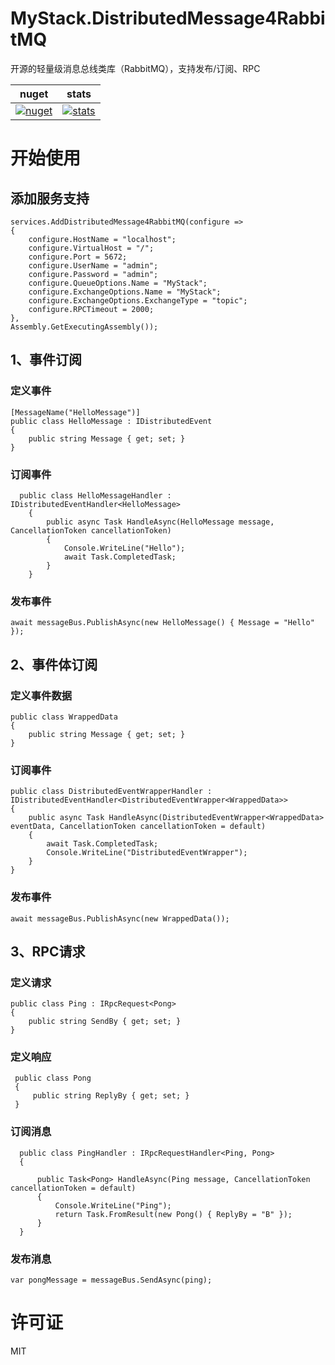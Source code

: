 # MyStack.DistributedMessage4RabbitMQ

开源的轻量级消息总线类库（RabbitMQ），支持发布/订阅、RPC

| nuget      | stats |
| ----------- | ----------- | 
| [![nuget](https://img.shields.io/nuget/v/MyStack.DistributedMessage4RabbitMQ.svg?style=flat-square)](https://www.nuget.org/packages/MyStack.DistributedMessage4RabbitMQ)    | [![stats](https://img.shields.io/nuget/dt/MyStack.DistributedMessage4RabbitMQ.svg?style=flat-square)](https://www.nuget.org/stats/packages/MyStack.DistributedMessage4RabbitMQ?groupby=Version)         |

# 开始使用

## 添加服务支持
``` 
services.AddDistributedMessage4RabbitMQ(configure =>
{
    configure.HostName = "localhost";
    configure.VirtualHost = "/";
    configure.Port = 5672;
    configure.UserName = "admin";
    configure.Password = "admin";
    configure.QueueOptions.Name = "MyStack";
    configure.ExchangeOptions.Name = "MyStack";
    configure.ExchangeOptions.ExchangeType = "topic";
    configure.RPCTimeout = 2000;
},
Assembly.GetExecutingAssembly());
```

## 1、事件订阅
### 定义事件
```
[MessageName("HelloMessage")]
public class HelloMessage : IDistributedEvent
{
    public string Message { get; set; }
}

```

### 订阅事件
```
  public class HelloMessageHandler : IDistributedEventHandler<HelloMessage>
    {
        public async Task HandleAsync(HelloMessage message, CancellationToken cancellationToken)
        {
            Console.WriteLine("Hello");
            await Task.CompletedTask;
        }
    }
```
### 发布事件
```
await messageBus.PublishAsync(new HelloMessage() { Message = "Hello" });
```


## 2、事件体订阅
### 定义事件数据
``` 
public class WrappedData 
{
    public string Message { get; set; }
}

```

### 订阅事件
```
public class DistributedEventWrapperHandler : IDistributedEventHandler<DistributedEventWrapper<WrappedData>>
{
    public async Task HandleAsync(DistributedEventWrapper<WrappedData> eventData, CancellationToken cancellationToken = default)
    {
        await Task.CompletedTask;
        Console.WriteLine("DistributedEventWrapper");
    }
}
```
### 发布事件
```
await messageBus.PublishAsync(new WrappedData());
```


## 3、RPC请求
### 定义请求
```
public class Ping : IRpcRequest<Pong>
{
    public string SendBy { get; set; }
}
```
### 定义响应
```
 public class Pong
 {
     public string ReplyBy { get; set; }
 }
```

### 订阅消息
```
  public class PingHandler : IRpcRequestHandler<Ping, Pong>
  {

      public Task<Pong> HandleAsync(Ping message, CancellationToken cancellationToken = default)
      {
          Console.WriteLine("Ping");
          return Task.FromResult(new Pong() { ReplyBy = "B" });
      }
  }
```
### 发布消息
```
var pongMessage = messageBus.SendAsync(ping);
```

# 许可证

MIT